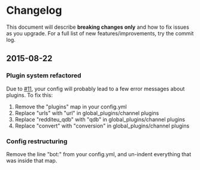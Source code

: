 # Changelog

This document will describe **breaking changes only** and how to fix issues as you upgrade. For a full list of new features/improvements, try the commit log.

## 2015-08-22

### Plugin system refactored

Due to [#11](https://github.com/anlutro/ircbot/issues/11), your config will probably lead to a few error messages about plugins. To fix this:

1. Remove the "plugins" map in your config.yml
2. Replace "urls" with "url" in global_plugins/channel plugins
3. Replace "redditeu_qdb" with "qdb" in global_plugins/channel plugins
4. Replace "convert" with "conversion" in global_plugins/channel plugins

### Config restructuring

Remove the line "bot:" from your config.yml, and un-indent everything that was inside that map.
